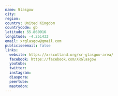 ```yaml
---
name: Glasgow
city:
region:
country: United Kingdom
countrycode: gb
latitude: 55.860916
longitude: -4.251433
email: xrglasgow@gmail.com
publiciseemail: false
links:
  website: https://xrscotland.org/xr-glasgow-area/
  facebook: https://facebook.com/XRGlasgow
  youtube:
  twitter:
  instagram:
  diaspora:
  peertube:
  mastodon:
---
```

